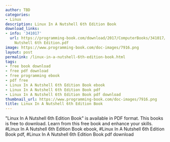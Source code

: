 ```yaml
---
author: TBD
categories:
- Linux
description: Linux In A Nutshell 6th Edition Book
download_links:
- info: '341017'
  url: https://programming-book.com/download/2017/ComputerBooks/341017/Linux In A
    Nutshell 6th Edition.pdf
image: https://www.programming-book.com/doc-images/7916.png
layout: post
permalink: /linux-in-a-nutshell-6th-edition-book.html
tags:
- free book download
- free pdf download
- free programming ebook
- pdf free
- Linux In A Nutshell 6th Edition Book ebook
- Linux In A Nutshell 6th Edition Book pdf
- Linux In A Nutshell 6th Edition Book pdf download
thumbnail_url: https://www.programming-book.com/doc-images/7916.png
title: Linux In A Nutshell 6th Edition Book
---
```


 
<div class="item-desc text-justify">
  "Linux In A Nutshell 6th Edition Book" is available in PDF format. This books is free to download. Learn from this free book and enhance your skills.
  <br>
  #Linux In A Nutshell 6th Edition Book ebook, #Linux In A Nutshell 6th Edition Book pdf, #Linux In A Nutshell 6th Edition Book pdf download
</div>